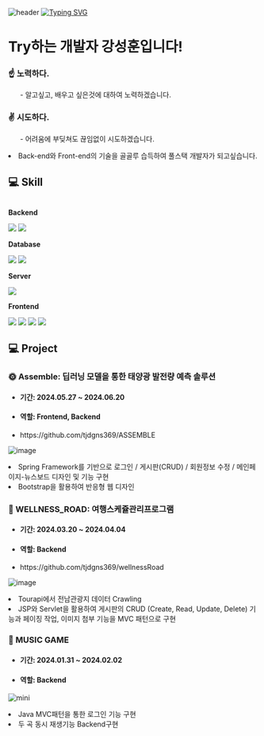 ![header](https://capsule-render.vercel.app/api?type=waving&color=6994CDEE&text=&animation=twinkling&height=80)
[![Typing SVG](https://readme-typing-svg.demolab.com?font=Alkatra&weight=500&size=45&duration=3500&pause=3&color=6994CDEE&center=false&vCenter=false&multiline=true&repeat=true&width=1000&height=100&lines=Welcome+to+SeongHoon's+GitHub!👋)](https://git.io/typing-svg)
# Try하는 개발자 강성훈입니다!
  ### ☝️ 노력하다.
  <ol>- 알고싶고, 배우고 싶은것에 대하여 노력하겠습니다. </ol>
  <h3>✌️ 시도하다.</h3>
  <ol>- 어려움에 부딪쳐도 끊임없이 시도하겠습니다. </ol>
  <li>Back-end와 Front-end의 기술을 골골루 습득하여 풀스택 개발자가 되고싶습니다.</li>
  
## 💻 Skill
<div style="display:flex; flex-direction:column; align-items:flex-start;">
    <!-- Backend -->
    <p><strong>Backend</strong></p>
    <div>
        <img src="https://img.shields.io/badge/Java-007396?style=for-the-badge&logo=Java&logoColor=white"> 
        <img src="https://img.shields.io/badge/springFramework-6DB33F?style=for-the-badge&logo=spring&logoColor=white"> 
    </div>
    <!-- Database -->
    <p><strong>Database</strong></p>
    <div>
        <img src="https://img.shields.io/badge/oracle-F80000?style=for-the-badge&logo=oracle&logoColor=white"> 
        <img src="https://img.shields.io/badge/mysql-4479A1?style=for-the-badge&logo=mysql&logoColor=white"> 
    </div>
    <!-- Server -->
    <p><strong>Server</strong></p>
    <div>
        <img src="https://img.shields.io/badge/apache tomcat-F8DC75?style=for-the-badge&logo=apachetomcat&logoColor=black">
    </div>
    <!-- Frontend -->
    <p><strong>Frontend</strong></p>
    <div>
        <img src="https://img.shields.io/badge/html5-E34F26?style=flat-square&logo=html5&logoColor=white"> 
        <img src="https://img.shields.io/badge/css-1572B6?style=flat-square&logo=css3&logoColor=white"> 
        <img src="https://img.shields.io/badge/javascript-F7DF1E?style=flat-square&logo=javascript&logoColor=black"> 
        <img src="https://img.shields.io/badge/bootstrap-7952B3?style=flat-square&logo=bootstrap&logoColor=white">
    </div>
</div>

## 💻 Project
 <h3>🌞 Assemble: 딥러닝 모델을 통한 태양광 발전량 예측 솔루션</h3>
 
  <ul>
    <li><h4>기간: 2024.05.27 ~ 2024.06.20 </h4></li>
    <li><h4>역할: Frontend, Backend</h4></li>
    <li>https://github.com/tjdgns369/ASSEMBLE</li>
  </ul>

  ![image](https://github.com/user-attachments/assets/9d251da9-f793-4454-b172-383d84f1c98b)


   <li>Spring Framework를 기반으로 로그인 / 게시판(CRUD) / 회원정보 수정 / 메인페이지-뉴스보드 디자인 및 기능 구현</li>
   <li>Bootstrap을 활용하여 반응형 웹 디자인</li>
  
  <h3>🚌 WELLNESS_ROAD: 여행스케쥴관리프로그램 </h3>
  <ul>
    <li><h4>기간: 2024.03.20 ~ 2024.04.04 </h4></li>
    <li><h4>역할: Backend</h4></li>
    <li>https://github.com/tjdgns369/wellnessRoad</li>
  </ul>

  ![image](https://github.com/user-attachments/assets/adce29d9-07dd-45f0-9a61-c6f7356e1378)

   <li>Tourapi에서 전남관광지 데이터 Crawling</li>
   <li>JSP와 Servlet을 활용하여 게시판의 CRUD (Create, Read, Update, Delete) 기능과 페이징 작업, 이미지 첨부 기능을 MVC 패턴으로 구현</li>

  <h3> 🎵 MUSIC GAME </h3>
    <ul>
    <li><h4> 기간: 2024.01.31 ~ 2024.02.02 </h4></li>
    <li><h4>역할: Backend</h4></li>
  </ul>
  
  ![mini](https://github.com/tjdgns369/tjdgns369/assets/157602770/46c31e75-ee12-4df7-80a8-73d13bd018b8)
  
   <li>Java MVC패턴을 통한 로그인 기능 구현</li>
   <li>두 곡 동시 재생기능 Backend구현</li>
